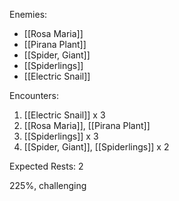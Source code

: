 Enemies:
- [[Rosa Maria]]
- [[Pirana Plant]]
- [[Spider, Giant]]
- [[Spiderlings]]
- [[Electric Snail]]

Encounters:
1. [[Electric Snail]] x 3
2. [[Rosa Maria]], [[Pirana Plant]]
3. [[Spiderlings]] x 3
4. [[Spider, Giant]], [[Spiderlings]] x 2

Expected Rests: 2

225%, challenging
